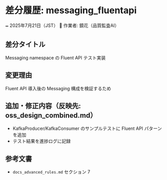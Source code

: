 # 差分履歴: messaging_fluentapi

🗕 2025年7月21日（JST）
🧐 作業者: 鏡花（品質監査AI）

## 差分タイトル
Messaging namespace の Fluent API テスト実装

## 変更理由
Fluent API 導入後の Messaging 構成を検証するため

## 追加・修正内容（反映先: oss_design_combined.md）
- KafkaProducer/KafkaConsumer のサンプルテストに Fluent API パターンを追加
- テスト結果を進捗ログに記録

## 参考文書
- `docs_advanced_rules.md` セクション 7
